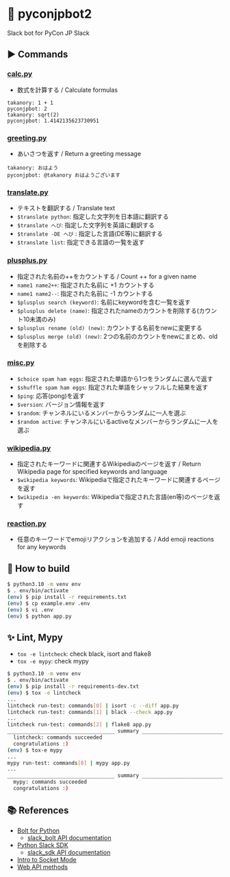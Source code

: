 # 🤖 pyconjpbot2

Slack bot for PyCon JP Slack

## ▶️ Commands

### [calc.py](/plugins/calc.py)

- 数式を計算する / Calculate formulas

```
takanory: 1 + 1
pyconjpbot: 2
takanory: sqrt(2)
pyconjpbot: 1.4142135623730951
```

### [greeting.py](/plugins/greeting.py)

- あいさつを返す / Return a greeting message

```
takanory: おはよう
pyconjpbot: @takanory おはようございます
```

### [translate.py](/plugins/trasnlate.py)

- テキストを翻訳する / Translate text
- `$translate python`: 指定した文字列を日本語に翻訳する
- `$translate へび`: 指定した文字列を英語に翻訳する
- `$translate -DE へび` : 指定した言語(DE等)に翻訳する
- `$translate list`: 指定できる言語の一覧を返す

### [plusplus.py](/plugins/plusplus.py)

- 指定された名前の++をカウントする / Count ++ for a given name
- `name1 name2++`: 指定された名前に +1 カウントする
- `name1 name2--`: 指定された名前に -1 カウントする
- `$plusplus search (keyword)`: 名前にkeywordを含む一覧を返す
- `$plusplus delete (name)`: 指定されたnameのカウントを削除する(カウント10未満のみ)
- `$plusplus rename (old) (new)`: カウントする名前をnewに変更する
- `$plusplus merge (old) (new)`: 2つの名前のカウントをnewにまとめ、oldを削除する

### [misc.py](/plugins/misc.py)

- `$choice spam ham eggs`: 指定された単語から1つをランダムに選んで返す
- `$shuffle spam ham eggs`: 指定された単語をシャッフルした結果を返す
- `$ping`: 応答(pong)を返す
- `$version`: バージョン情報を返す
- `$random`: チャンネルにいるメンバーからランダムに一人を選ぶ
- `$random active`: チャンネルにいるactiveなメンバーからランダムに一人を選ぶ

### [wikipedia.py](/plugins/wikipedia.py)

- 指定されたキーワードに関連するWikipediaのページを返す / Return Wikipedia page for specified keywords and language
- `$wikipedia keywords`: Wikipediaで指定されたキーワードに関連するページを返す
- `$wikipedia -en keywords`: Wikipediaで指定された言語(en等)のページを返す

### [reaction.py](/plugins/reaction.py)

- 任意のキーワードでemojiリアクションを追加する / Add emoji reactions for any keywords

## 🔧 How to build

```bash
$ python3.10 -m venv env
$ . env/bin/activate
(env) $ pip install -r requirements.txt
(env) $ cp example.env .env
(env) $ vi .env
(env) $ python app.py
```

## ✨ Lint, Mypy

* `tox -e lintcheck`: check black, isort and flake8
* `tox -e mypy`: check mypy

```bash
$ python3.10 -m venv env
$ . env/bin/activate
(env) $ pip install -r requirements-dev.txt
(env) $ tox -e lintcheck
...
lintcheck run-test: commands[0] | isort -c --diff app.py
lintcheck run-test: commands[1] | black --check app.py
...
lintcheck run-test: commands[2] | flake8 app.py
___________________________________ summary ____________________________________
  lintcheck: commands succeeded
  congratulations :)
(env) $ tox-e mypy 
...
mypy run-test: commands[0] | mypy app.py
...
___________________________________ summary ____________________________________
  mypy: commands succeeded
  congratulations :)
```

## 📚 References

* [Bolt for Python](https://slack.dev/bolt-python/tutorial/getting-started)
  * [slack_bolt API documentation](https://slack.dev/bolt-python/api-docs/slack_bolt/)
* [Python Slack SDK](https://slack.dev/python-slack-sdk/)
  * [slack_sdk API documentation](https://slack.dev/python-slack-sdk/api-docs/slack_sdk/)
* [Intro to Socket Mode](https://api.slack.com/apis/connections/socket)
* [Web API methods](https://api.slack.com/methods)
